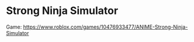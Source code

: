 # Strong Ninja Simulator
Game: https://www.roblox.com/games/10476933477/ANIME-Strong-Ninja-Simulator

